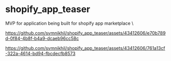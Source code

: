# shopify_app_teaser
MVP for application being built for shopify app marketplace \


https://github.com/svmnikhil/shopify_app_teaser/assets/43412606/e70b789d-0f84-4b8f-b4a9-dcaeb96cc58c



https://github.com/svmnikhil/shopify_app_teaser/assets/43412606/761a13cf-322a-4614-bd94-fbcdecfb8573

